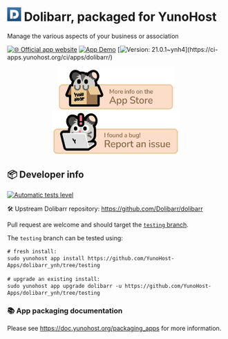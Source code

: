 <!--
N.B.: This README was automatically generated by <https://github.com/YunoHost/apps_tools/blob/main/readme_generator>
It shall NOT be edited by hand.
-->

<h1>
  <img src="https://raw.githubusercontent.com/YunoHost/apps/main/logos/dolibarr.png" width="32px" alt="Logo of Dolibarr">
  Dolibarr, packaged for YunoHost
</h1>

Manage the various aspects of your business or association

[![🌐 Official app website](https://img.shields.io/badge/Official_app_website-darkgreen?style=for-the-badge)](https://www.dolibarr.org/)
[![App Demo](https://img.shields.io/badge/App_Demo-blue?style=for-the-badge)](https://www.dolibarr.org/onlinedemo)
[![Version: 21.0.1~ynh4](https://img.shields.io/badge/Version-21.0.1~ynh4-rgba(0,150,0,1)?style=for-the-badge)](https://ci-apps.yunohost.org/ci/apps/dolibarr/)

<div align="center">
<a href="https://apps.yunohost.org/app/dolibarr"><img height="100px" src="https://github.com/YunoHost/yunohost-artwork/raw/refs/heads/main/badges/neopossum-badges/badge_more_info_on_the_appstore.svg"/></a>
<a href="https://github.com/YunoHost-Apps/dolibarr_ynh/issues"><img height="100px" src="https://github.com/YunoHost/yunohost-artwork/raw/refs/heads/main/badges/neopossum-badges/badge_report_an_issue.svg"/></a>
</div>

## 📦 Developer info

[![Automatic tests level](https://apps.yunohost.org/badge/cilevel/dolibarr)](https://ci-apps.yunohost.org/ci/apps/dolibarr/)

🛠️ Upstream Dolibarr repository: <https://github.com/Dolibarr/dolibarr>

Pull request are welcome and should target the [`testing` branch](https://github.com/YunoHost-Apps/dolibarr_ynh/tree/testing).

The `testing` branch can be tested using:
```
# fresh install:
sudo yunohost app install https://github.com/YunoHost-Apps/dolibarr_ynh/tree/testing

# upgrade an existing install:
sudo yunohost app upgrade dolibarr -u https://github.com/YunoHost-Apps/dolibarr_ynh/tree/testing
```

### 📚 App packaging documentation

Please see <https://doc.yunohost.org/packaging_apps> for more information.